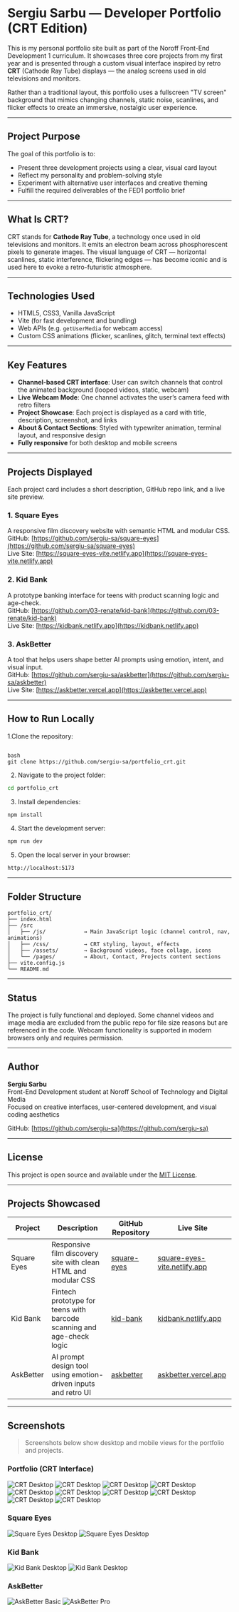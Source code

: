 # Sergiu Sarbu — Developer Portfolio (CRT Edition)

This is my personal portfolio site built as part of the Noroff Front-End Development 1 curriculum. It showcases three core projects from my first year and is presented through a custom visual interface inspired by retro **CRT** (Cathode Ray Tube) displays — the analog screens used in old televisions and monitors.

Rather than a traditional layout, this portfolio uses a fullscreen "TV screen" background that mimics changing channels, static noise, scanlines, and flicker effects to create an immersive, nostalgic user experience.

---

## Project Purpose

The goal of this portfolio is to:

- Present three development projects using a clear, visual card layout
- Reflect my personality and problem-solving style
- Experiment with alternative user interfaces and creative theming
- Fulfill the required deliverables of the FED1 portfolio brief

---

## What Is CRT?

CRT stands for **Cathode Ray Tube**, a technology once used in old televisions and monitors. It emits an electron beam across phosphorescent pixels to generate images. The visual language of CRT — horizontal scanlines, static interference, flickering edges — has become iconic and is used here to evoke a retro-futuristic atmosphere.

---

## Technologies Used

- HTML5, CSS3, Vanilla JavaScript
- Vite (for fast development and bundling)
- Web APIs (e.g. `getUserMedia` for webcam access)
- Custom CSS animations (flicker, scanlines, glitch, terminal text effects)

---

## Key Features

- **Channel-based CRT interface**: User can switch channels that control the animated background (looped videos, static, webcam)
- **Live Webcam Mode**: One channel activates the user’s camera feed with retro filters
- **Project Showcase**: Each project is displayed as a card with title, description, screenshot, and links
- **About & Contact Sections**: Styled with typewriter animation, terminal layout, and responsive design
- **Fully responsive** for both desktop and mobile screens

---

## Projects Displayed

Each project card includes a short description, GitHub repo link, and a live site preview.

### 1. Square Eyes

A responsive film discovery website with semantic HTML and modular CSS.  
GitHub: [https://github.com/sergiu-sa/square-eyes](https://github.com/sergiu-sa/square-eyes)  
Live Site: [https://square-eyes-vite.netlify.app](https://square-eyes-vite.netlify.app)

### 2. Kid Bank

A prototype banking interface for teens with product scanning logic and age-check.  
GitHub: [https://github.com/03-renate/kid-bank](https://github.com/03-renate/kid-bank)  
Live Site: [https://kidbank.netlify.app](https://kidbank.netlify.app)

### 3. AskBetter

A tool that helps users shape better AI prompts using emotion, intent, and visual input.  
GitHub: [https://github.com/sergiu-sa/askbetter](https://github.com/sergiu-sa/askbetter)  
Live Site: [https://askbetter.vercel.app](https://askbetter.vercel.app)

---

## How to Run Locally

1.Clone the repository:

```

bash
git clone https://github.com/sergiu-sa/portfolio_crt.git

```

2. Navigate to the project folder:

```bash
cd portfolio_crt
```

3. Install dependencies:

```bash
npm install
```

4. Start the development server:

```bash
npm run dev
```

5. Open the local server in your browser:

```
http://localhost:5173
```

---

## Folder Structure

```
portfolio_crt/
├── index.html
├── /src
│   ├── /js/            → Main JavaScript logic (channel control, nav, animations)
│   ├── /css/           → CRT styling, layout, effects
│   ├── /assets/        → Background videos, face collage, icons
│   └── /pages/         → About, Contact, Projects content sections
├── vite.config.js
└── README.md
```

---

## Status

The project is fully functional and deployed. Some channel videos and image media are excluded from the public repo for file size reasons but are referenced in the code. Webcam functionality is supported in modern browsers only and requires permission.

---

## Author

**Sergiu Sarbu**  
Front-End Development student at Noroff School of Technology and Digital Media  
Focused on creative interfaces, user-centered development, and visual coding aesthetics

GitHub: [https://github.com/sergiu-sa](https://github.com/sergiu-sa)

---

## License

This project is open source and available under the [MIT License](LICENSE).

---

## Projects Showcased

| Project     | Description                                                           | GitHub Repository                                       | Live Site                                                            |
| ----------- | --------------------------------------------------------------------- | ------------------------------------------------------- | -------------------------------------------------------------------- |
| Square Eyes | Responsive film discovery site with clean HTML and modular CSS        | [square-eyes](https://github.com/sergiu-sa/square-eyes) | [square-eyes-vite.netlify.app](https://square-eyes-vite.netlify.app) |
| Kid Bank    | Fintech prototype for teens with barcode scanning and age-check logic | [kid-bank](https://github.com/03-renate/kid-bank)       | [kidbank.netlify.app](https://kidbank.netlify.app)                   |
| AskBetter   | AI prompt design tool using emotion-driven inputs and retro UI        | [askbetter](https://github.com/sergiu-sa/askbetter)     | [askbetter.vercel.app](https://askbetter.vercel.app)                 |

---

## Screenshots

> Screenshots below show desktop and mobile views for the portfolio and projects.

### Portfolio (CRT Interface)

![CRT Desktop](src/assets/projects/ask_better_readme/08.png)
![CRT Desktop](src/assets/projects/ask_better_readme/07.png)
![CRT Desktop](src/assets/projects/ask_better_readme/06.png)
![CRT Desktop](src/assets/projects/ask_better_readme/05.png)
![CRT Desktop](src/assets/projects/ask_better_readme/04.png)
![CRT Desktop](src/assets/projects/ask_better_readme/03.png)
![CRT Desktop](src/assets/projects/ask_better_readme/02.png)
![CRT Desktop](src/assets/projects/ask_better_readme/01.png)
![CRT Desktop](src/assets/projects/ask_better_readme/about.png)
![CRT Desktop](src/assets/projects/ask_better_readme/decent.png)

### Square Eyes

![Square Eyes Desktop](src/assets/projects/square_eyes/new_home01.png)
![Square Eyes Desktop](src/assets/projects/square_eyes/new_home02.png)

### Kid Bank

![Kid Bank Desktop](src/assets/projects/kid_bank/kid_bank01.png)
![Kid Bank Desktop](src/assets/projects/kid_bank/kid_bank02.png)

### AskBetter

![AskBetter Basic](src/assets/projects/ask_better/corporate_basic_01.png)
![AskBetter Pro](src/assets/projects/ask_better/corporate_pro_01.png)
